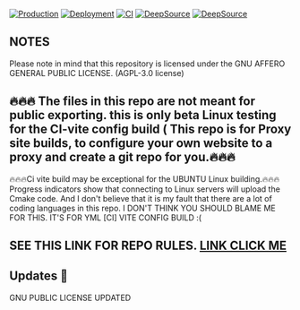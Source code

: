 [![Production](https://github.com/Andrewshin-7th-technology-student/build-CI/actions/workflows/production.yml/badge.svg)](https://github.com/Andrewshin-7th-technology-student/build-CI/actions/workflows/production.yml)  [![Deployment](https://github.com/Andrewshin-7th-technology-student/build-CI/actions/workflows/Deployment.yml/badge.svg)](https://github.com/Andrewshin-7th-technology-student/build-CI/actions/workflows/Deployment.yml) [![CI](https://dl.circleci.com/status-badge/img/gh/Andrewshin-7th-technology-student/build-CI/tree/main.svg?style=svg)](https://dl.circleci.com/status-badge/redirect/gh/Andrewshin-7th-technology-student/build-CI/tree/main)  [![DeepSource](https://app.deepsource.com/gh/Andrewshin-7th-technology-student/build-CI.svg/?label=active+issues&show_trend=false&token=YqNKNU6bFtjvF8jsds4sPO5k)](https://app.deepsource.com/gh/Andrewshin-7th-technology-student/build-CI/)  [![DeepSource](https://app.deepsource.com/gh/Andrewshin-7th-technology-student/build-CI.svg/?label=resolved+issues&show_trend=false&token=YqNKNU6bFtjvF8jsds4sPO5k)](https://app.deepsource.com/gh/Andrewshin-7th-technology-student/build-CI/)
## NOTES

Please note in mind that this repository is licensed under the GNU AFFERO GENERAL PUBLIC LICENSE. (AGPL-3.0 license)

## 🔥🔥🔥 The files in this repo are not meant for public exporting. this is only beta Linux testing for the CI-vite config build ( This repo is for Proxy site builds, to configure your own website to a proxy and create a git repo for you.🔥🔥🔥

🔥🔥🔥Ci vite build may be exceptional for the UBUNTU Linux building.🔥🔥🔥
Progress indicators show that connecting to Linux servers will upload the Cmake code.
And I don't believe that it is my fault that there are a lot of coding languages in this repo. I DON'T THINK YOU SHOULD BLAME ME FOR THIS. IT'S FOR YML \[CI\] VITE CONFIG BUILD  :(

## SEE THIS LINK FOR REPO RULES. [LINK CLICK ME](https://github.com/Andrewshin-7th-technology-student/build-CI/blob/main/.repo%20files/README.md)

## Updates 💫

GNU PUBLIC LICENSE UPDATED

